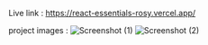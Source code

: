 Live link : https://react-essentials-rosy.vercel.app/

project images : ![Screenshot (1)](https://github.com/Vargos98/react-essentials/assets/127929058/449318d0-574d-4640-bf7c-2ac45a4068d6)
![Screenshot (2)](https://github.com/Vargos98/react-essentials/assets/127929058/12347b96-8696-4c9e-99ab-6aaa31eaee4a)
